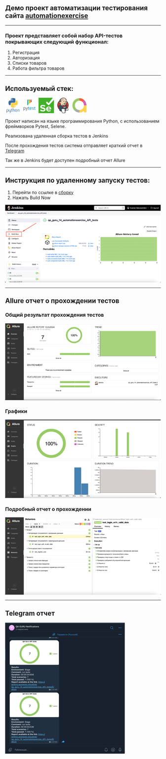 ## Демо проект автоматизации тестирования сайта [automationexercise](https://automationexercise.com/)

---
### Проект представляет собой набор API-тестов покрывающих следующий функционал:
1. Регистрация
2. Авторизация
3. Списки товаров
4. Работа фильтра товаров

---
## Используемый стек:
<p align="left">
<img src="media/python-original-wordmark.svg" width="50" height="50"/>
<img src="media/pytest-original-wordmark.svg" width="50" height="50"/>
<img src="media/Selenium.png" width="50" height="50"/>
<img src="media/jenkins-original.svg" width="50" height="50"/>
<img src="media/AllureReport.png" width="50" height="50"/>

</p>

Проект написан на языке программирования Python, с использованием фреймворков Pytest, Selene.

Реализована удаленная сборка тестов в Jenkins

После прохождения тестов система отправляет краткий отчет в [Telegram](https://t.me/demo_project_notifications)

Так же в Jenkins будет доступен подробный отчет Allure

---
## Инструкция по удаленному запуску тестов:
1. Перейти по ссылке в [сборку](https://jenkins.autotests.cloud/job/qa_guru_14_automationexercise_API_tests/)
2. Нажать Build Now
<img src="media/jenkins_build_now.png"/>

---
## Allure отчет о прохождении тестов
### Общий результат прохождения тестов
<img src="media/allure_general_report.png"/>

### Графики
<img src="media/allure_grafics.png"/>

### Подробный отчет о прохождении
<img src="media/allure_detailed_report.png"/>

---
## Telegram отчет
<img src="media/telegram_allure_report.png"/>

